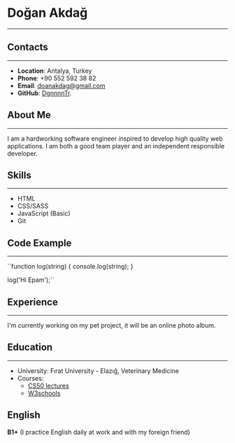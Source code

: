 # Doğan Akdağ
***

## Contacts
***
- **Location**: Antalya, Turkey
- **Phone**: +90 552 592 38 82
- **Email**: doanakdag@gmail.com
- **GitHub**: [DgnnnnTr](https://github.com/DgnnnnTr).

## About Me
***
I am a hardworking software engineer inspired to develop high quality web applications.
I am both a good team player and an independent responsible developer.

## Skills
***
- HTML
- CSS/SASS
- JavaScript (Basic)
- Git

## Code Example
***
``function log(string) {
  console.log(string);
}

log('Hi Epam');``

## Experience
***
I'm currently working on my pet project, it will be an online photo album.

## Education
***
- University: Fırat University - Elazığ, Veterinary Medicine
- Courses:
    - [CS50 lectures](https://cs50.harvard.edu/x/2024)
    - [W3schools](https://www.w3schools.com)

## English
**B1+** (I practice English daily at work and with my foreign friend)
